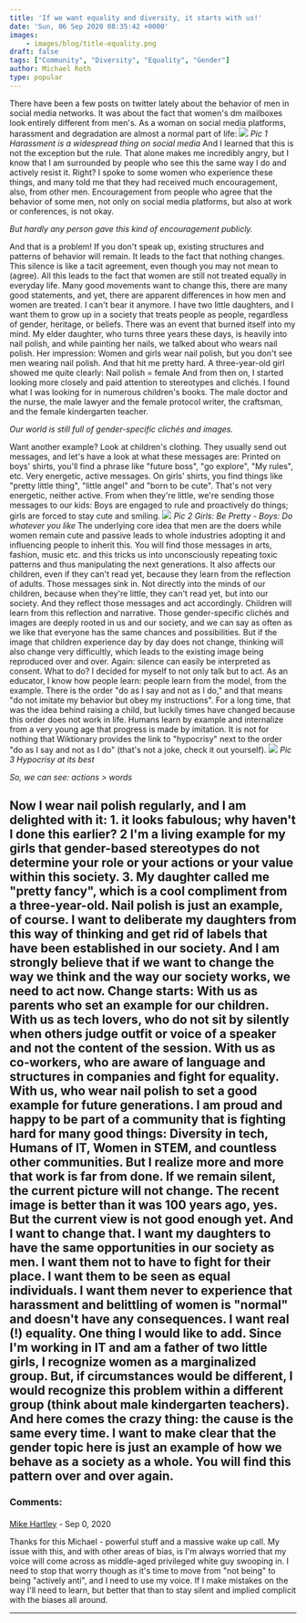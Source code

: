 ```yaml
---
title: 'If we want equality and diversity, it starts with us!'
date: 'Sun, 06 Sep 2020 08:35:42 +0000'
images:
    - images/blog/title-equality.png
draft: false
tags: ["Community", "Diversity", "Equality", "Gender"]
author: Michael Roth
type: popular
---
```


There have been a few posts on twitter lately about the behavior of men in social media networks. It was about the fact that women's dm mailboxes look entirely different from men's. As a woman on social media platforms, harassment and degradation are almost a normal part of life: ![](https://gezeitenbrand.de/wp-content/uploads/090620_0831_Ifwewantequ1.png) _Pic 1 Harassment is a widespread thing on social media_  And I learned that this is not the exception but the rule. That alone makes me incredibly angry, but I know that I am surrounded by people who see this the same way I do and actively resist it.  Right?  I spoke to some women who experience these things, and many told me that they had received much encouragement, also, from other men. Encouragement from people who agree that the behavior of some men, not only on social media platforms, but also at work or conferences, is not okay. 

_But hardly any person gave this kind of encouragement publicly._

And that is a problem! If you don't speak up, existing structures and patterns of behavior will remain. It leads to the fact that nothing changes. This silence is like a tacit agreement, even though you may not mean to (agree). All this leads to the fact that women are still not treated equally in everyday life. Many good movements want to change this, there are many good statements, and yet, there are apparent differences in how men and women are treated. I can't bear it anymore. I have two little daughters, and I want them to grow up in a society that treats people as people, regardless of gender, heritage, or beliefs. There was an event that burned itself into my mind. My elder daughter, who turns three years these days, is heavily into nail polish, and while painting her nails, we talked about who wears nail polish. Her impression: Women and girls wear nail polish, but you don't see men wearing nail polish. And that hit me pretty hard. A three-year-old girl showed me quite clearly: Nail polish = female And from then on, I started looking more closely and paid attention to stereotypes and clichés. I found what I was looking for in numerous children's books. The male doctor and the nurse, the male lawyer and the female protocol writer, the craftsman, and the female kindergarten teacher.

_Our world is still full of gender-specific clichés and images._

Want another example? Look at children's clothing. They usually send out messages, and let's have a look at what these messages are: Printed on boys' shirts, you'll find a phrase like "future boss", "go explore", "My rules", etc. Very energetic, active messages. On girls' shirts, you find things like "pretty little thing", "little angel" and "born to be cute". That's not very energetic, neither active. From when they're little, we're sending those messages to our kids: Boys are engaged to rule and proactively do things; girls are forced to stay cute and smiling. ![](https://gezeitenbrand.de/wp-content/uploads/090620_0831_Ifwewantequ2.png) _Pic 2 Girls: Be Pretty - Boys: Do whatever you like_  The underlying core idea that men are the doers while women remain cute and passive leads to whole industries adopting it and influencing people to inherit this. You will find those messages in arts, fashion, music etc. and this tricks us into unconsciously repeating toxic patterns and thus manipulating the next generations. It also affects our children, even if they can't read yet, because they learn from the reflection of adults.  Those messages sink in. Not directly into the minds of our children, because when they're little, they can't read yet, but into our society. And they reflect those messages and act accordingly. Children will learn from this reflection and narrative.  Those gender-specific clichés and images are deeply rooted in us and our society, and we can say as often as we like that everyone has the same chances and possibilities. But if the image that children experience day by day does not change, thinking will also change very difficultly, which leads to the existing image being reproduced over and over. Again: silence can easily be interpreted as consent.  What to do?  I decided for myself to not only talk but to act. As an educator, I know how people learn: people learn from the model, from the example. There is the order "do as I say and not as I do," and that means "do not imitate my behavior but obey my instructions". For a long time, that was the idea behind raising a child, but luckily times have changed because this order does not work in life. Humans learn by example and internalize from a very young age that progress is made by imitation. It is not for nothing that Wiktionary provides the link to "hypocrisy" next to the order "do as I say and not as I do" (that's not a joke, check it out yourself).  ![](https://gezeitenbrand.de/wp-content/uploads/090620_0831_Ifwewantequ3.png) _Pic 3 Hypocrisy at its best_ 

_So, we can see: actions > words_

Now I wear nail polish regularly, and I am delighted with it: 1\. it looks fabulous; why haven't I done this earlier? 2 I'm a living example for my girls that gender-based stereotypes do not determine your role or your actions or your value within this society. 3\. My daughter called me "pretty fancy", which is a cool compliment from a three-year-old. Nail polish is just an example, of course. I want to deliberate my daughters from this way of thinking and get rid of labels that have been established in our society. And I am strongly believe that if we want to change the way we think and the way our society works, we need to act now. Change starts: With us as parents who set an example for our children. With us as tech lovers, who do not sit by silently when others judge outfit or voice of a speaker and not the content of the session. With us as co-workers, who are aware of language and structures in companies and fight for equality. With us, who wear nail polish to set a good example for future generations. I am proud and happy to be part of a community that is fighting hard for many good things: Diversity in tech, Humans of IT, Women in STEM, and countless other communities. But I realize more and more that work is far from done. If we remain silent, the current picture will not change. The recent image is better than it was 100 years ago, yes. But the current view is not good enough yet. And I want to change that. I want my daughters to have the same opportunities in our society as men. I want them not to have to fight for their place. I want them to be seen as equal individuals. I want them never to experience that harassment and belittling of women is "normal" and doesn't have any consequences. I want real (!) equality. One thing I would like to add. Since I'm working in IT and am a father of two little girls, I recognize women as a marginalized group. But, if circumstances would be different, I would recognize this problem within a different group (think about male kindergarten teachers). And here comes the crazy thing: the cause is the same every time. I want to make clear that the gender topic here is just an example of how we behave as a society as a whole. You will find this pattern over and over again.
---
### Comments:
#### 
[Mike Hartley](https://hartofthemidlands.co.uk "Mike@hartofthemidlands.co.uk") - <time datetime="2020-09-06 12:27:02">Sep 0, 2020</time>

Thanks for this Michael - powerful stuff and a massive wake up call. My issue with this, and with other areas of bias, is I'm always worried that my voice will come across as middle-aged privileged white guy swooping in. I need to stop that worry though as it's time to move from "not being" to being "actively anti", and I need to use my voice. If I make mistakes on the way I'll need to learn, but better that than to stay silent and implied complicit with the biases all around.
<hr />
